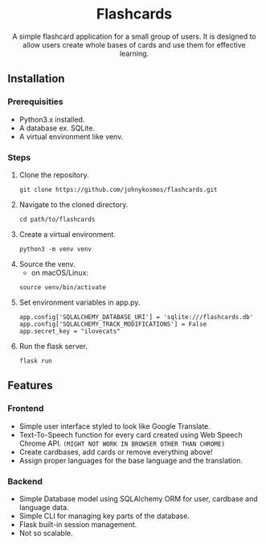 <div align="center">
    
# Flashcards

A simple flashcard application for a small group of users. It is designed to allow users create whole bases of cards and use them for effective learning.

</div>

## Installation
### Prerequisities
- Python3.x installed.
- A database ex. SQLite.
- A virtual environment like venv.

### Steps
1. Clone the repository.
    ```
    git clone https://github.com/johnykosmos/flashcards.git
    ```
2. Navigate to the cloned directory.
    ```
    cd path/to/flashcards 
    ```
3. Create a virtual environment.
    ```
    python3 -m venv venv 
    ```
4. Source the venv.
    - on macOS/Linux:
    ```
    source venv/bin/activate
    ```
5. Set environment variables in app.py.
    ```
    app.config['SQLALCHEMY_DATABASE_URI'] = 'sqlite:///flashcards.db'
    app.config['SQLALCHEMY_TRACK_MODIFICATIONS'] = False
    app.secret_key = "ilovecats"
    ```
6. Run the flask server.
    ```
    flask run 
    ```

## Features

### Frontend
- Simple user interface styled to look like Google Translate.
- Text-To-Speech function for every card created using Web Speech Chrome API. `(MIGHT NOT WORK IN BROWSER OTHER THAN CHROME)`
- Create cardbases, add cards or remove everything above!
- Assign proper languages for the base language and the translation.
### Backend
- Simple Database model using SQLAlchemy ORM for user, cardbase and language data.
- Simple CLI for managing key parts of the database.
- Flask built-in session management.
- Not so scalable.
